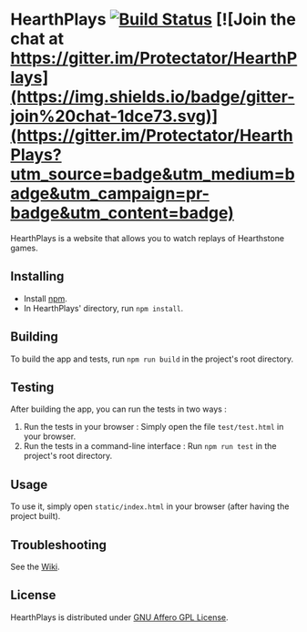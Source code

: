 # HearthPlays [![Build Status](https://magnum.travis-ci.com/Protectator/HearthPlays.svg?token=sQpTnAk4qPzgpu27YfLd&branch=master)](https://magnum.travis-ci.com/Protectator/HearthPlays) [![Join the chat at https://gitter.im/Protectator/HearthPlays](https://img.shields.io/badge/gitter-join%20chat-1dce73.svg)](https://gitter.im/Protectator/HearthPlays?utm_source=badge&utm_medium=badge&utm_campaign=pr-badge&utm_content=badge)

HearthPlays is a website that allows you to watch replays of Hearthstone games.

## Installing
* Install [npm](https://www.npmjs.com).
* In HearthPlays' directory, run
```npm install```.

## Building
To build the app and tests, run `npm run build` in the project's root directory.

## Testing
After building the app, you can run the tests in two ways :

1. Run the tests in your browser : Simply open the file `test/test.html` in your browser.
2. Run the tests in a command-line interface : Run `npm run test` in the project's root directory.

## Usage
To use it, simply open `static/index.html` in your browser (after having the project built).

## Troubleshooting
See the [Wiki](https://github.com/Protectator/HearthPlays/wiki/Troubleshooting).

## License
HearthPlays is distributed under [GNU Affero GPL License](http://www.gnu.org/licenses/agpl-3.0.en.html).
